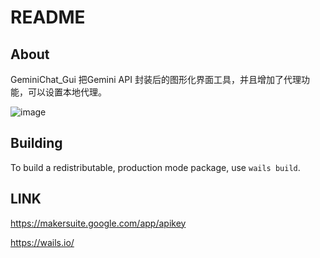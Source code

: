 # README

## About

GeminiChat_Gui 把Gemini API 封装后的图形化界面工具，并且增加了代理功能，可以设置本地代理。

![image](https://github.com/o0x1024/GeminiChat_Gui/assets/53891640/7dbfc918-3a52-420b-9920-50a4ba8a7ab1)





## Building

To build a redistributable, production mode package, use `wails build`.


## LINK
https://makersuite.google.com/app/apikey

https://wails.io/
